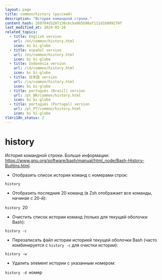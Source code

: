 ```yaml
---
layout: page
title: common/history (русский)
description: "История командной строки."
content_hash: 269704d3287130c6cba065b98af111d1b809270f
last_modified_at: 2024-03-10
related_topics:
  - title: English version
    url: /en/common/history.html
    icon: bi bi-globe
  - title: español version
    url: /es/common/history.html
    icon: bi bi-globe
  - title: Indonesia version
    url: /id/common/history.html
    icon: bi bi-globe
  - title: 日本語 version
    url: /ja/common/history.html
    icon: bi bi-globe
  - title: português (Brasil) version
    url: /pt_BR/common/history.html
    icon: bi bi-globe
  - title: português (Portugal) version
    url: /pt_PT/common/history.html
    icon: bi bi-globe
tldri18n_status: 2
---
```

# history

История командной строки.
Больше информации: <https://www.gnu.org/software/bash/manual/html_node/Bash-History-Builtins.html>.

- Отобразить список истории команд с номерами строк:

`history`

- Отобразить последние 20 команд (в Zsh отображает все команды, начиная с 20-й):

`history `<span class="tldr-var badge badge-pill bg-dark-lm bg-white-dm text-white-lm text-dark-dm font-weight-bold">20</span>

- Очистить список истории команд (только для текущей оболочки Bash):

`history -c`

- Перезаписать файл истории историей текущей оболочки Bash (часто комбинируется с `history -c` для очистки истории):

`history -w`

- Удалить элемент истории с указанным номером:

`history -d `<span class="tldr-var badge badge-pill bg-dark-lm bg-white-dm text-white-lm text-dark-dm font-weight-bold">номер</span>
